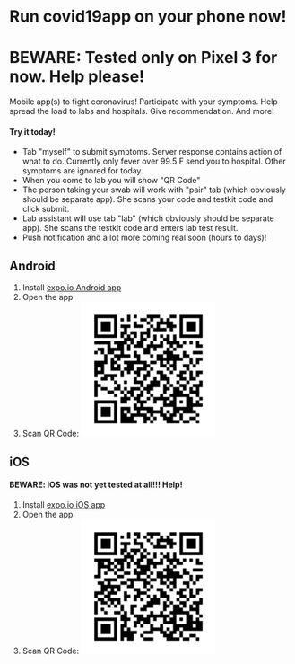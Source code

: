 # Run covid19app on your phone now!

# BEWARE: Tested only on Pixel 3 for now. Help please!

Mobile app(s) to fight coronavirus! Participate with your symptoms.
Help spread the load to labs and hospitals. Give recommendation. And more!


#### Try it today!

* Tab "myself" to submit symptoms. Server response contains action of what to do.
  Currently only fever over 99.5 F send you to hospital. Other symptoms are ignored for today.
* When you come to lab you will show "QR Code"
* The person taking your swab will work with "pair" tab (which obviously should be separate app).
  She scans your code and testkit code and click submit.
* Lab assistant will use tab "lab" (which obviously should be separate app).
  She scans the testkit code and enters lab test result.
* Push notification and a lot more coming real soon (hours to days)!



## Android

1. Install [expo.io Android app](https://play.google.com/store/apps/details?id=host.exp.exponent&referrer=www)
2. Open the app
3. Scan QR Code:
   <img src="images/android-qr-code.png" width="50%"
       alt="exps://covid19app.github.io/covid19app-expo/dist/android-index.json" />



## iOS

#### BEWARE: iOS was not yet tested at all!!! Help!

1. Install [expo.io iOS app](https://itunes.apple.com/app/apple-store/id982107779)
2. Open the app
3. Scan QR Code:
   <img src="images/ios-qr-code.png" width="50%"
       alt="exps://covid19app.github.io/covid19app-expo/dist/ios-index.json" />
